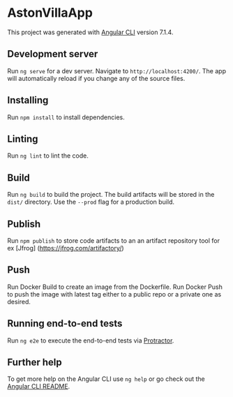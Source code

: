 # AstonVillaApp

This project was generated with [Angular CLI](https://github.com/angular/angular-cli) version 7.1.4.

## Development server

Run `ng serve` for a dev server. Navigate to `http://localhost:4200/`. The app will automatically reload if you change any of the source files.

## Installing
Run `npm install` to install dependencies.

## Linting
Run `ng lint` to lint the code.

## Build

Run `ng build` to build the project. The build artifacts will be stored in the `dist/` directory. Use the `--prod` flag for a production build.

## Publish

Run `npm publish` to store code artifacts to an an artifact repository tool for ex [Jfrog] (https://jfrog.com/artifactory/)

## Push
Run Docker Build to create an image from the Dockerfile.
Run Docker Push to push the image with latest tag either to a public repo or a private one as desired.

## Running end-to-end tests

Run `ng e2e` to execute the end-to-end tests via [Protractor](http://www.protractortest.org/).

## Further help

To get more help on the Angular CLI use `ng help` or go check out the [Angular CLI README](https://github.com/angular/angular-cli/blob/master/README.md).
